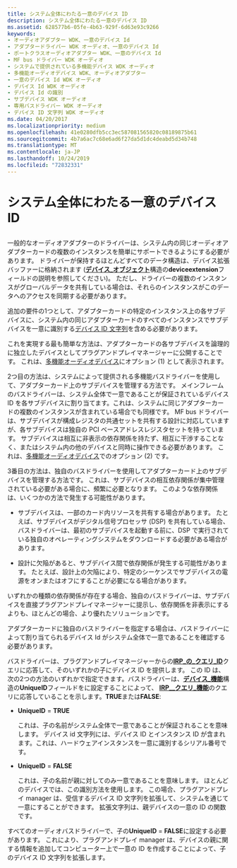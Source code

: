 ```yaml
---
title: システム全体にわたる一意のデバイス ID
description: システム全体にわたる一意のデバイス ID
ms.assetid: 628577b6-05fe-4b63-929f-6d63e93c9266
keywords:
- オーディオアダプター WDK、一意のデバイス Id
- アダプタードライバー WDK オーディオ、一意のデバイス Id
- ポートクラスオーディオアダプター WDK、一意のデバイス Id
- MF bus ドライバー WDK オーディオ
- システムで提供されている多機能デバイス WDK オーディオ
- 多機能オーディオデバイス WDK、オーディオアダプター
- 一意のデバイス Id WDK オーディオ
- デバイス Id WDK オーディオ
- デバイス Id の識別
- サブデバイス WDK オーディオ
- 専用バスドライバー WDK オーディオ
- デバイス ID 文字列 WDK オーディオ
ms.date: 04/20/2017
ms.localizationpriority: medium
ms.openlocfilehash: 41e0280dfb5cc3ec587081565820c08189875b61
ms.sourcegitcommit: 4b7a6ac7c68e6ad6f27da5d1dc4deabd5d34b748
ms.translationtype: MT
ms.contentlocale: ja-JP
ms.lasthandoff: 10/24/2019
ms.locfileid: "72832331"
---
```

# <a name="system-wide-unique-device-ids"></a>システム全体にわたる一意のデバイス ID


## <span id="system_wide_unique_device_ids"></span><span id="SYSTEM_WIDE_UNIQUE_DEVICE_IDS"></span>


一般的なオーディオアダプターのドライバーは、システム内の同じオーディオアダプターカードの複数のインスタンスを簡単にサポートできるようにする必要があります。 ドライバーが保持するほとんどすべてのデータ構造は、デバイス拡張バッファーに格納されます ([**デバイス\_オブジェクト**](https://docs.microsoft.com/windows-hardware/drivers/ddi/wdm/ns-wdm-_device_object)構造の**deviceextension**フィールドの説明を参照してください)。 ただし、ドライバーの複数のインスタンスがグローバルデータを共有している場合は、それらのインスタンスがこのデータへのアクセスを同期する必要があります。

追加の要件の1つとして、アダプターカードの特定のインスタンス上の各サブデバイスに、システム内の同じアダプターカードのすべてのインスタンスでサブデバイスを一意に識別する[デバイス ID 文字列](https://docs.microsoft.com/windows-hardware/drivers/install/device-identification-strings)を含める必要があります。

これを実現する最も簡単な方法は、アダプターカードの各サブデバイスを論理的に独立したデバイスとしてプラグアンドプレイマネージャーに公開することです。 これは、[多機能オーディオデバイス](multifunction-audio-devices.md)にオプション (1) として表示されます。

2つ目の方法は、システムによって提供される多機能バスドライバーを使用して、アダプターカード上のサブデバイスを管理する方法です。 メインフレームのバスドライバーは、システム全体で一意であることが保証されているデバイス ID を各サブデバイスに割り当てます。これは、システムに同じアダプターカードの複数のインスタンスが含まれている場合でも同様です。 MF bus ドライバーは、サブデバイスが構成レジスタの共通セットを共有する設計に対応していますが、各サブデバイスは独自の PCI ベースアドレスレジスタセットを持っています。 サブデバイスは相互に非表示の依存関係を持たず、相互に干渉することなく、またはシステム内の他のデバイスと同時に操作できる必要があります。 これは、[多機能オーディオデバイス](multifunction-audio-devices.md)でのオプション (2) です。

3番目の方法は、独自のバスドライバーを使用してアダプターカード上のサブデバイスを管理する方法です。 これは、サブデバイスの相互依存関係が集中管理されている必要がある場合に、頻繁に必要となります。 このような依存関係は、いくつかの方法で発生する可能性があります。

-   サブデバイスは、一部のカード内リソースを共有する場合があります。 たとえば、サブデバイスがデジタル信号プロセッサ (DSP) を共有している場合、バスドライバーは、最初のサブデバイスを起動する前に、DSP で実行されている独自のオペレーティングシステムをダウンロードする必要がある場合があります。

-   設計に欠陥があると、サブデバイス間で依存関係が発生する可能性があります。 たとえば、設計上の欠陥により、特定のシーケンスでサブデバイスの電源をオンまたはオフにすることが必要になる場合があります。

いずれかの種類の依存関係が存在する場合、独自のバスドライバーは、サブデバイスを直接プラグアンドプレイマネージャーに提示し、依存関係を非表示にするよりも、ほとんどの場合、より優れたソリューションです。

アダプターカードに独自のバスドライバーを指定する場合は、バスドライバーによって割り当てられるデバイス Id がシステム全体で一意であることを確認する必要があります。

バスドライバーは、プラグアンドプレイマネージャーからの[**IRP\_の\_クエリ\_ID**](https://docs.microsoft.com/windows-hardware/drivers/kernel/irp-mn-query-id)クエリに応答して、そのいずれかの子にデバイス ID を提供します。 この ID は、次の2つの方法のいずれかで指定できます。バスドライバーは、[**デバイス\_機能**](https://docs.microsoft.com/windows-hardware/drivers/ddi/wdm/ns-wdm-_device_capabilities)構造の**UniqueID**フィールドをに設定することによって、 [**IRP\_\_クエリ\_機能**](https://docs.microsoft.com/windows-hardware/drivers/kernel/irp-mn-query-capabilities)のクエリに応答していることを示します。**TRUE**または**FALSE**:

-   **UniqueID** = **TRUE**

    これは、子の名前がシステム全体で一意であることが保証されることを意味します。 デバイス id 文字列には、デバイス ID とインスタンス ID が含まれます。これは、ハードウェアインスタンスを一意に識別するシリアル番号です。

-   **UniqueID** = **FALSE**

    これは、子の名前が親に対してのみ一意であることを意味します。 ほとんどのデバイスでは、この識別方法を使用します。 この場合、プラグアンドプレイ manager は、受信するデバイス ID 文字列を拡張して、システムを通じて一意にすることができます。 拡張文字列は、親デバイスの一意の ID の関数です。

すべてのオーディオバスドライバーで、子の**UniqueID** = **FALSE**に設定する必要があります。 これにより、プラグアンドプレイ manager は、デバイスの親に関する情報を追加してコンピューター上で一意の ID を作成することによって、子のデバイス ID 文字列を拡張します。

 

 




